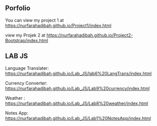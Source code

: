 ## Porfolio
You can view my project 1 at https://nurfarahadibah.github.io/Project1/index.html 

view my Projek 2 at https://nurfarahadibah.github.io/Project2-Bootstrap/index.html



## LAB JS
Language Translater: https://nurfarahadibah.github.io/Lab_JS/lab6%20LangTrans/index.html

Currency Converter: https://nurfarahadibah.github.io/Lab_JS/Lab9%20currency/index.html

Weather : https://nurfarahadibah.github.io/Lab_JS/Lab8%20weather/index.html

Notes App: https://nurfarahadibah.github.io/Lab_JS/Lab1%20NotesApp/index.html
